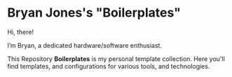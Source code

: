 # Bryan Jones's "Boilerplates"

Hi, there!

I’m Bryan, a dedicated hardware/software enthusiast.

This Repository **Boilerplates** is my personal template collection. Here you'll find templates, and configurations for various tools, and technologies. 
